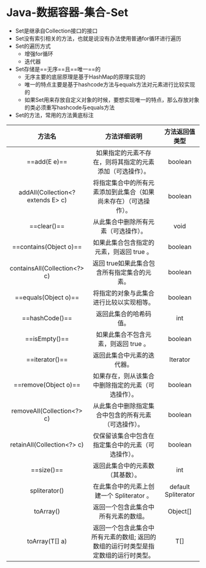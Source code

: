 # Java-数据容器-集合-Set

- Set是继承自Collection接口的接口
- Set没有索引相关的方法，也就是说没有办法使用普通for循环进行遍历
- Set的遍历方式
  - 增强for循环
  - 迭代器
- Set存储是==无序==且==唯一==的
  - 无序主要的底层原理是基于HashMap的原理实现的
  - 唯一的特点主要是基于hashcode方法与equals方法对元素进行比较实现的
  - 如果Set用来存放自定义对象的时候，要想实现唯一的特点，那么存放对象的类必须重写hashcode与equals方法
- Set的方法，常用的方法黄底标注

|               方法名               |                         方法详细说明                         |     方法返回值类型     |
| :--------------------------------: | :----------------------------------------------------------: | :--------------------: |
|            ==add(E e)==            |   如果指定的元素不存在，则将其指定的元素添加（可选操作）。   |        boolean         |
| addAll(Collection<?  extends E> c) | 将指定集合中的所有元素添加到此集合（如果尚未存在）（可选操作）。 |        boolean         |
|            ==clear()==             |             从此集合中删除所有元素（可选操作）。             |          void          |
|       ==contains(Object o)==       |           如果此集合包含指定的元素，则返回 true 。           |        boolean         |
|    containsAll(Collection<?> c)    |         返回 true如果此集合包含所有指定集合的元素。          |        boolean         |
|        ==equals(Object o)==        |           将指定的对象与此集合进行比较以实现相等。           |        boolean         |
|           ==hashCode()==           |                    返回此集合的哈希码值。                    |          int           |
|           ==isEmpty()==            |             如果此集合不包含元素，则返回 true 。             |        boolean         |
|           ==iterator()==           |                  返回此集合中元素的迭代器。                  |      Iterator<E>       |
|        ==remove(Object o)==        |      如果存在，则从该集合中删除指定的元素（可选操作）。      |        boolean         |
|     removeAll(Collection<?> c)     |     从此集合中删除指定集合中包含的所有元素（可选操作）。     |        boolean         |
|     retainAll(Collection<?> c)     |      仅保留该集合中包含在指定集合中的元素（可选操作）。      |        boolean         |
|             ==size()==             |               返回此集合中的元素数（其基数）。               |          int           |
|           spliterator()            |          在此集合中的元素上创建一个 Spliterator 。           | default Spliterator<E> |
|             toArray()              |             返回一个包含此集合中所有元素的数组。             |        Object[]        |
|           toArray(T[] a)           | 返回一个包含此集合中所有元素的数组;  返回的数组的运行时类型是指定数组的运行时类型。 |        <T> T[]         |